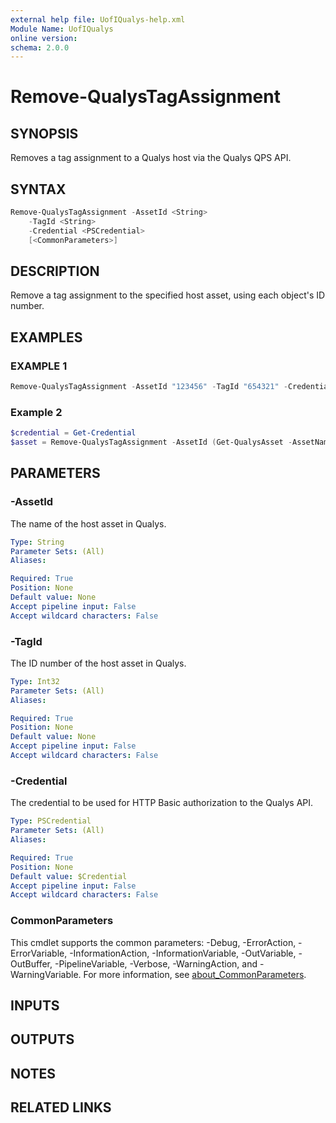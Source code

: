 ```yaml
---
external help file: UofIQualys-help.xml
Module Name: UofIQualys
online version:
schema: 2.0.0
---
```


# Remove-QualysTagAssignment

## SYNOPSIS

Removes a tag assignment to a Qualys host via the Qualys QPS API.

## SYNTAX

```powershell
Remove-QualysTagAssignment -AssetId <String>
    -TagId <String>
    -Credential <PSCredential>
    [<CommonParameters>]
```

## DESCRIPTION

Remove a tag assignment to the specified host asset, using each object's ID number.

## EXAMPLES

### EXAMPLE 1

```powershell
Remove-QualysTagAssignment -AssetId "123456" -TagId "654321" -Credential [PSCredential]::new("qapiuser", (Get-AzKeyVaultSecret -VaultName "MyAzKeyVault" -Name "qualys-password").SecretValue)
```

### Example 2

```powershell
$credential = Get-Credential
$asset = Remove-QualysTagAssignment -AssetId (Get-QualysAsset -AssetName "Server1").id -TagId (Get-QualysTag -TagName "High Security").id -Credential $Credential
```

## PARAMETERS

### -AssetId

The name of the host asset in Qualys.

```yaml
Type: String
Parameter Sets: (All)
Aliases:

Required: True
Position: None
Default value: None
Accept pipeline input: False
Accept wildcard characters: False
```

### -TagId

The ID number of the host asset in Qualys.

```yaml
Type: Int32
Parameter Sets: (All)
Aliases:

Required: True
Position: None
Default value: None
Accept pipeline input: False
Accept wildcard characters: False
```

### -Credential

The credential to be used for HTTP Basic authorization to the Qualys API.

```yaml
Type: PSCredential
Parameter Sets: (All)
Aliases:

Required: True
Position: None
Default value: $Credential
Accept pipeline input: False
Accept wildcard characters: False
```

### CommonParameters

This cmdlet supports the common parameters: -Debug, -ErrorAction, -ErrorVariable, -InformationAction, -InformationVariable, -OutVariable, -OutBuffer, -PipelineVariable, -Verbose, -WarningAction, and -WarningVariable. For more information, see [about_CommonParameters](http://go.microsoft.com/fwlink/?LinkID=113216).

## INPUTS

## OUTPUTS

## NOTES

## RELATED LINKS
